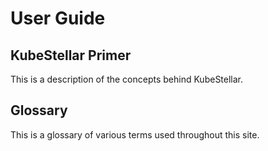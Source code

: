 # User Guide

## KubeStellar Primer

This is a description of the concepts behind KubeStellar.

## Glossary

This is a glossary of various terms used throughout this site. 
